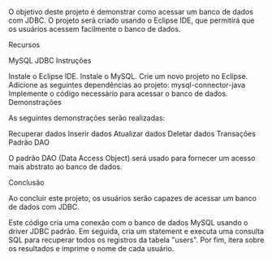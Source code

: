 O objetivo deste projeto é demonstrar como acessar um banco de dados com JDBC. O projeto será criado usando o Eclipse IDE, que permitirá que os usuários acessem facilmente o banco de dados.

Recursos

MySQL
JDBC
Instruções

Instale o Eclipse IDE.
Instale o MySQL.
Crie um novo projeto no Eclipse.
Adicione as seguintes dependências ao projeto:
mysql-connector-java
Implemente o código necessário para acessar o banco de dados.
Demonstrações

As seguintes demonstrações serão realizadas:

Recuperar dados
Inserir dados
Atualizar dados
Deletar dados
Transações
Padrão DAO

O padrão DAO (Data Access Object) será usado para fornecer um acesso mais abstrato ao banco de dados.

Conclusão

Ao concluir este projeto, os usuários serão capazes de acessar um banco de dados com JDBC.

Este código cria uma conexão com o banco de dados MySQL usando o driver JDBC padrão. Em seguida, cria um statement e executa uma consulta SQL para recuperar todos os registros da tabela "users". Por fim, itera sobre os resultados e imprime o nome de cada usuário.
